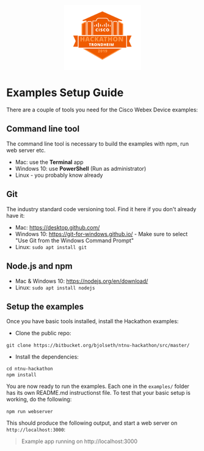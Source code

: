 <img src="./images/logo.png" style="width: 40%; margin-left: 30%;" />

# Examples Setup Guide

There are a couple of tools you need for the Cisco Webex Device examples:

## Command line tool

The command line tool is necessary to build the examples with npm, run web server etc.

* Mac: use the **Terminal** app
* Windows 10: use **PowerShell** (Run as administrator)
* Linux - you probably know already

## Git

The industry standard code versioning tool. Find it here if you don't already have it:

* Mac: https://desktop.github.com/
* Windows 10: https://git-for-windows.github.io/ - Make sure to select "Use Git from the Windows Command Prompt"
* Linux: `sudo apt install git`

## Node.js and npm

* Mac & Windows 10: https://nodejs.org/en/download/
* Linux: `sudo apt install nodejs`

## Setup the examples

Once you have basic tools installed, install the Hackathon examples:

* Clone the public repo:

`git clone https://bitbucket.org/bjolseth/ntnu-hackathon/src/master/`

* Install the dependencies:

```
cd ntnu-hackathon
npm install
```

You are now ready to run the examples. Each one in the `examples/` folder has its own README.md instructionst file. To test that your basic setup is working, do the following:

`npm run webserver`

This should produce the following output, and start a web server on `http://localhost:3000`:

> Example app running on http://localhost:3000
